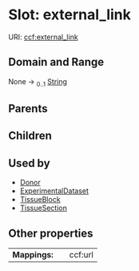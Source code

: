 
# Slot: external_link



URI: [ccf:external_link](http://purl.org/ccf/external_link)


## Domain and Range

None &#8594;  <sub>0..1</sub> [String](types/String.md)

## Parents


## Children


## Used by

 * [Donor](Donor.md)
 * [ExperimentalDataset](ExperimentalDataset.md)
 * [TissueBlock](TissueBlock.md)
 * [TissueSection](TissueSection.md)

## Other properties

|  |  |  |
| --- | --- | --- |
| **Mappings:** | | ccf:url |